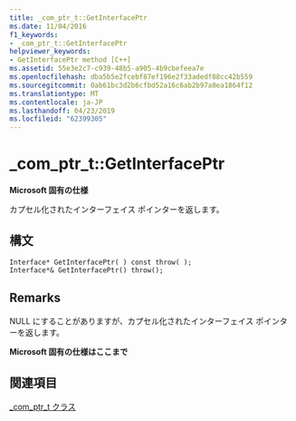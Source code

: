 ```yaml
---
title: _com_ptr_t::GetInterfacePtr
ms.date: 11/04/2016
f1_keywords:
- _com_ptr_t::GetInterfacePtr
helpviewer_keywords:
- GetInterfacePtr method [C++]
ms.assetid: 55e3e2c7-c939-48b5-a905-4b9cbefeea7e
ms.openlocfilehash: dba5b5e2fcebf87ef196e2f33adedf88cc42b559
ms.sourcegitcommit: 0ab61bc3d2b6cfbd52a16c6ab2b97a8ea1864f12
ms.translationtype: MT
ms.contentlocale: ja-JP
ms.lasthandoff: 04/23/2019
ms.locfileid: "62399305"
---
```

# <a name="comptrtgetinterfaceptr"></a>_com_ptr_t::GetInterfacePtr

**Microsoft 固有の仕様**

カプセル化されたインターフェイス ポインターを返します。

## <a name="syntax"></a>構文

```
Interface* GetInterfacePtr( ) const throw( );
Interface*& GetInterfacePtr() throw();
```

## <a name="remarks"></a>Remarks

NULL にすることがありますが、カプセル化されたインターフェイス ポインターを返します。

**Microsoft 固有の仕様はここまで**

## <a name="see-also"></a>関連項目

[_com_ptr_t クラス](../cpp/com-ptr-t-class.md)